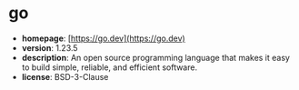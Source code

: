 # go

- **homepage**: [https://go.dev](https://go.dev)
- **version**: 1.23.5
- **description**: An open source programming language that makes it easy to build simple, reliable, and efficient software.
- **license**: BSD-3-Clause

